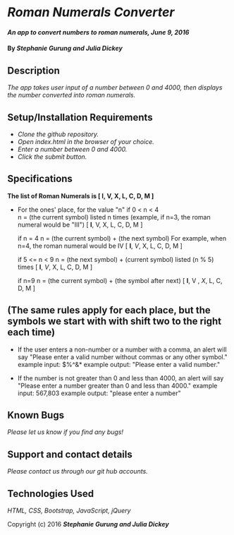 # _Roman Numerals Converter_

#### _An app to convert numbers to roman numerals, June 9, 2016_

#### By _**Stephanie Gurung and Julia Dickey**_

## Description

_The app takes user input of a number between 0 and 4000, then displays the number converted into roman numerals._

## Setup/Installation Requirements

* _Clone the github repository._
* _Open index.html in the browser of your choice._
* _Enter a number between 0 and 4000._
* _Click the submit button._

## Specifications

**The list of Roman Numerals is [ I, V, X, L, C, D, M ]**


* For the ones' place, for the value "n"
  if 0 < n < 4  
  n = (the current symbol) listed n times (example, if n=3, the roman numeral would be
  "III")
  [ **I**, V, X, L, C, D, M ]

  if n = 4
  n = (the current symbol) + (the next symbol)
  For example, when n=4, the roman numeral would be IV
  [ **I**, _V_, X, L, C, D, M ]

  if 5 <= n < 9
  n = (the next symbol) + (current symbol) listed (n % 5) times
  [ **I**, _V_, X, L, C, D, M ]

  if n=9
  n = (the current symbol) + (the symbol after next)
  [ **I**, V , _X_, L, C, D, M ]

## (The same rules apply for each place, but the symbols we start with with shift two to the right each time)

* If the user enters a non-number or a number with a comma, an alert will say "Please enter a valid number without commas or any other symbol."
  example input: $%^&*
  example output: "Please enter a valid number."

* If the number is not greater than 0 and less than 4000, an alert will say "Please enter a number greater than 0 and less than 4000."
  example input: 567,803
  example output: "please enter a number"

## Known Bugs

_Please let us know if you find any bugs!_

## Support and contact details

_Please contact us through our git hub accounts._

## Technologies Used

_HTML, CSS, Bootstrap, JavaScript, jQuery_

Copyright (c) 2016 **_Stephanie Gurung and Julia Dickey_**
